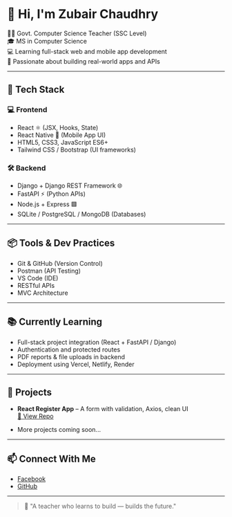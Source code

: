 # 👋 Hi, I'm Zubair Chaudhry

👨‍🏫 Govt. Computer Science Teacher (SSC Level)  
🎓 MS in Computer Science  
💻 Learning full-stack web and mobile app development  
🌱 Passionate about building real-world apps and APIs

---

## 🚀 Tech Stack

### 💻 Frontend
- React ⚛️ (JSX, Hooks, State)
- React Native 📱 (Mobile App UI)
- HTML5, CSS3, JavaScript ES6+
- Tailwind CSS / Bootstrap (UI frameworks)

### 🛠️ Backend
- Django + Django REST Framework 🌐
- FastAPI ⚡ (Python APIs)
- Node.js + Express 🟩
- SQLite / PostgreSQL / MongoDB (Databases)

---

## 📦 Tools & Dev Practices
- Git & GitHub (Version Control)
- Postman (API Testing)
- VS Code (IDE)
- RESTful APIs
- MVC Architecture

---

## 📚 Currently Learning

- Full-stack project integration (React + FastAPI / Django)
- Authentication and protected routes
- PDF reports & file uploads in backend
- Deployment using Vercel, Netlify, Render

---

## 📌 Projects

- **React Register App** – A form with validation, Axios, clean UI  
  [🔗 View Repo](https://github.com/zubaircha/react-register-app)

- More projects coming soon...

---

## 📫 Connect With Me

- [Facebook](https://www.facebook.com/zubair.yaqoob/)
- [GitHub](https://github.com/zubaircha)

---

> 🧠 "A teacher who learns to build — builds the future."

